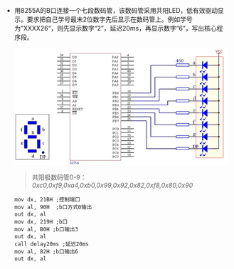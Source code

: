 
-  用8255A的B口连接一个七段数码管，该数码管采用共阳LED，低有效驱动显示。要求把自己学号最末2位数字先后显示在数码管上。例如学号为”XXXX26“，则先显示数字“2”，延迟20ms，再显示数字“6”，写出核心程序段。

    ![](https://raw.githubusercontent.com/Clear-Love/image/main/image/2022-11-16-19-58-54-image.png)

    > 共阳极数码管0-9：_0xc0,0xf9,0xa4,0xb0,0x99,0x92,0x82,0xf8,0x80,0x90_
    
    ```x86asm
    mov dx, 21BH ;控制端口
    mov al, 90H  ;b口方式0输出
    out dx, al
    mov dx, 219H ;b口
    mov al, B0H ;b口输出3
    out dx, al
    call delay20ms ;延迟20ms
    mov al, 82H ;b口输出6
    out dx, al 
    ```


